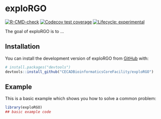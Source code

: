 
# exploRGO

<!-- badges: start -->
[![R-CMD-check](https://github.com/CECADBioinformaticsCoreFacility/exploRGO/workflows/R-CMD-check/badge.svg)](https://github.com/CECADBioinformaticsCoreFacility/exploRGO/actions)
[![Codecov test coverage](https://codecov.io/gh/CECADBioinformaticsCoreFacility/exploRGO/branch/master/graph/badge.svg)](https://app.codecov.io/gh/CECADBioinformaticsCoreFacility/exploRGO?branch=master)
[![Lifecycle: experimental](https://img.shields.io/badge/lifecycle-experimental-orange.svg)](https://lifecycle.r-lib.org/articles/stages.html#experimental)
<!-- badges: end -->

The goal of exploRGO is to ...

## Installation

You can install the development version of exploRGO from [GitHub](https://github.com/) with:

``` r
# install.packages("devtools")
devtools::install_github("CECADBioinformaticsCoreFacility/exploRGO")
```

## Example

This is a basic example which shows you how to solve a common problem:

``` r
library(exploRGO)
## basic example code
```

